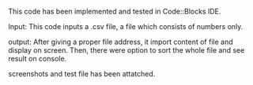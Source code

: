 
This code has been implemented and tested in Code::Blocks IDE.

Input: This code inputs a .csv file, a file which consists of numbers only.

output: After giving a proper file address, it import content of file and display on screen.
        Then, there were option to sort the whole file and see result on console.
 
screenshots and test file has been attatched. 
